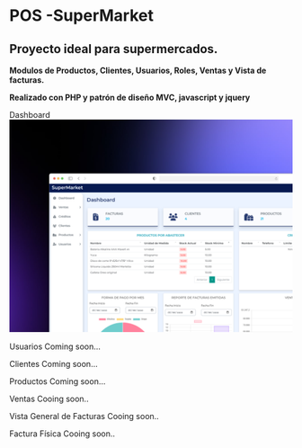 # POS -SuperMarket

## Proyecto ideal para supermercados.

**Modulos de Productos, Clientes, Usuarios, Roles, Ventas y Vista de facturas.**

**Realizado con PHP y patrón de diseño MVC, javascript y jquery**

Dashboard
![Image text](https://github.com/jperez-89/supermarket/blob/master/Assets/images/panel.png)

Usuarios
Coming soon...

<!-- ![Image text](https://github.com/jperez-89/supermarket/blob/master/Assets/images/usuarios.jpg) -->

Clientes
Coming soon...

<!-- ![Image text](https://github.com/jperez-89/supermarket/blob/master/Assets/images/clientes.jpg) -->

Productos
Coming soon...

<!-- ![Image text](https://github.com/jperez-89/supermarket/blob/master/Assets/images/product.jpg) -->

Ventas
Cooing soon..

<!-- ![Image text](https://github.com/jperez-89/supermarket/blob/master/Assets/images/ventas2.jpg) -->

Vista General de Facturas
Cooing soon..

<!-- ![Image text](https://github.com/jperez-89/supermarket/blob/master/Assets/images/facturas.jpg) -->

Factura Física
Cooing soon..

<!-- ![Image text](https://github.com/jperez-89/supermarket/blob/master/Assets/images/factura%20fisica.jpg) -->
